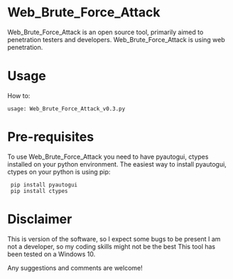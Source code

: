 # Web_Brute_Force_Attack
Web_Brute_Force_Attack is an open source tool, primarily aimed to penetration testers and developers. Web_Brute_Force_Attack is using web penetration. 


# Usage
How to:

```
usage: Web_Brute_Force_Attack_v0.3.py 
```                   


# Pre-requisites
To use Web_Brute_Force_Attack you need to have pyautogui, ctypes installed on your python environment. The easiest way to install pyautogui, ctypes on your python is using pip:

```
 pip install pyautogui
 pip install ctypes
```


# Disclaimer
This is version of the software, so I expect some bugs to be present
I am not a developer, so my coding skills might not be the best
This tool has been tested on a Windows 10.

Any suggestions and comments are welcome!


